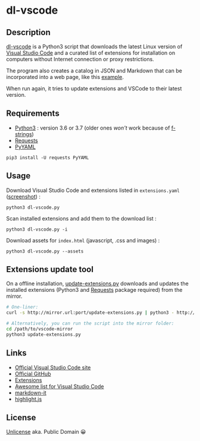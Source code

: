 # dl-vscode

## Description

[dl-vscode](https://rene-d.github.io/dl-vscode) is a Python3 script that downloads the latest Linux version of [Visual Studio Code](http://code.visualstudio.com) and a curated list of extensions for installation on computers without Internet connection or proxy restrictions.

The program also creates a catalog in JSON and Markdown that can be incorporated into a web page, like this [example](https://rene-d.github.io/dl-vscode/demo/).

When run again, it tries to update extensions and VSCode to their latest version.

## Requirements

* [Python3](https://www.python.org/downloads) : version 3.6 or 3.7 (older ones *won't* work because of [f-strings](https://www.python.org/dev/peps/pep-0498))
* [Requests](http://python-requests.org)
* [PyYAML](https://pyyaml.org)

````
pip3 install -U requests PyYAML
````

## Usage

Download Visual Studio Code and extensions listed in `extensions.yaml` ([screenshot](http://rene-d.github.io/dl-vscode/demo/screenshot.md)) :
````
python3 dl-vscode.py
````

Scan installed extensions and add them to the download list :
````
python3 dl-vscode.py -i
````

Download assets for `index.html` (javascript, .css and images) :
````
python3 dl-vscode.py --assets
````

## Extensions update tool

On a offline installation, [update-extensions.py](update-extensions.py) downloads and updates the installed extensions (Python3 and [Requests](http://python-requests.org) package required) from the mirror.

````bash
# One-liner:
curl -s http://mirror.url:port/update-extensions.py | python3 - http://mirror.url:port/

# Alternatively, you can run the script into the mirror folder:
cd /path/to/vscode-mirror
python3 update-extensions.py
````

## Links

* [Official Visual Studio Code site](https://code.visualstudio.com/)
* [Official GitHub](https://github.com/microsoft/vscode)
* [Extensions](https://marketplace.visualstudio.com/vscode)
* [Awesome list for Visual Studio Code](https://github.com/viatsko/awesome-vscode)
* [markdown-it](https://github.com/markdown-it/markdown-it)
* [highlight.js](https://github.com/isagalaev/highlight.js)

## License

[Unlicense](http://unlicense.org) aka. Public Domain 😀
